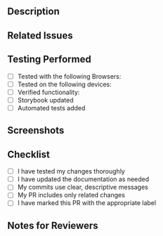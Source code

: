 ## Description
<!-- Provide a brief description of the changes in this PR -->

## Related Issues
<!-- Link any related issues using #issue_number format -->

## Testing Performed
<!-- Describe the testing you've done -->

- [ ] Tested with the following Browsers: <!-- [Chrome, Firefox, Safari, etc] -->
- [ ] Tested on the following devices: <!-- [MacBook Pro, iPhone 13, iPad, etc] -->
- [ ] Verified functionality: <!-- [Tested this functionality manually, automated, etc] -->
- [ ] Storybook updated
- [ ] Automated tests added

<!--
### Testing or Reproduction Steps

### Testing/Reproduction Steps
1. Navigate to [specific page]
2. Click on [specific element]
3. Observe [expected behavior]
-->

## Screenshots
<!-- If applicable, add screenshots to help explain your changes -->

## Checklist
<!-- Mark items with 'x' as completed -->

- [ ] I have tested my changes thoroughly
- [ ] I have updated the documentation as needed
- [ ] My commits use clear, descriptive messages
- [ ] My PR includes only related changes
- [ ] I have marked this PR with the appropriate label

## Notes for Reviewers
<!-- Add any notes that might help reviewers understand your changes. -->

<!--
### Configuration Required
- Environment variables:
- Feature flags:
- Database changes:

### Known Limitations
-

### Performance Considerations
-

### Alternative Approaches Considered
-

### Future Improvements
-
-->
